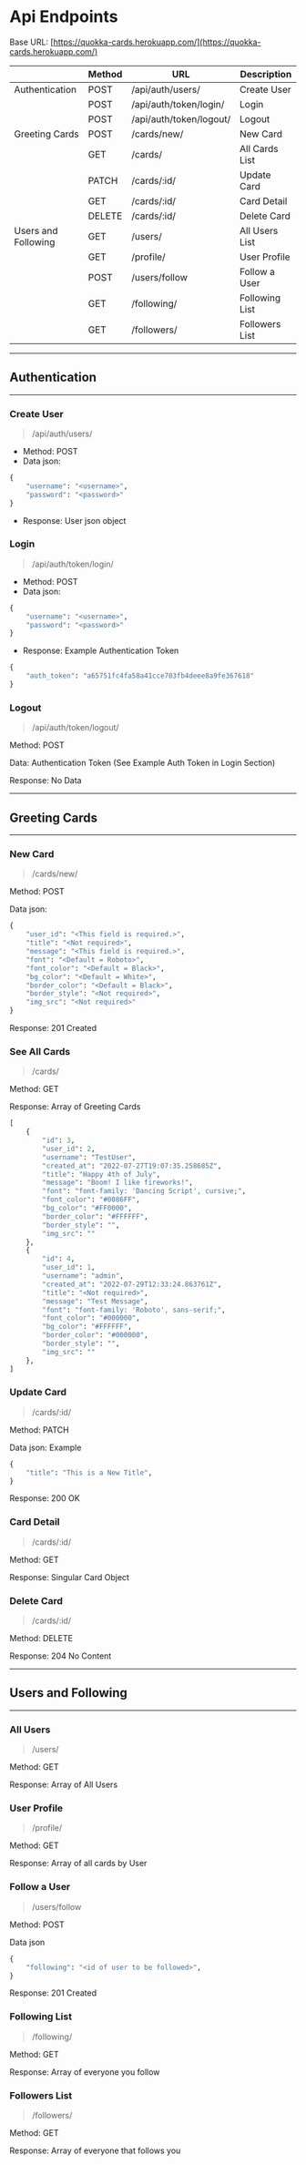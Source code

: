# Api Endpoints

Base URL: [https://quokka-cards.herokuapp.com/](https://quokka-cards.herokuapp.com/)

|  | Method | URL | Description |
| --- | --- | --- | --- |
| Authentication | POST | /api/auth/users/ | Create User |
|  | POST | /api/auth/token/login/ | Login |
|  | POST | /api/auth/token/logout/ | Logout |
| Greeting Cards | POST | /cards/new/ | New Card |
|  | GET | /cards/ | All Cards List |
|  | PATCH | /cards/:id/ | Update Card |
|  | GET | /cards/:id/ | Card Detail |
|  | DELETE | /cards/:id/ | Delete Card |
| Users and Following | GET | /users/ | All Users List |
|  | GET | /profile/ | User Profile |
|  | POST | /users/follow | Follow a User |
|  | GET | /following/ | Following List |
|  | GET | /followers/ | Followers List |

---

## Authentication

---

### Create User

> /api/auth/users/
> 
- Method: POST
- Data json:

```python
{ 
	"username": "<username>", 
	"password": "<password>" 
}
```

- Response: User json object

### Login

> /api/auth/token/login/
> 
- Method: POST
- Data json:

```python
{ 
	"username": "<username>", 
	"password": "<password>" 
}
```

- Response: Example Authentication Token

```python
{
	"auth_token": "a65751fc4fa58a41cce703fb4deee8a9fe367618"
}
```

### Logout

> /api/auth/token/logout/
> 

Method: POST

Data: Authentication Token (See Example Auth Token in Login Section)

Response: No Data

---

## Greeting Cards

---

### New Card

> /cards/new/
> 

Method: POST

Data json: 

```python
{
	"user_id": "<This field is required.>",
	"title": "<Not required>",
	"message": "<This field is required.>",
	"font": "<Default = Roboto>",
	"font_color": "<Default = Black>",
	"bg_color": "<Default = White>",
	"border_color": "<Default = Black>",
	"border_style": "<Not required>",
	"img_src": "<Not required>"
}
```

Response: 201 Created

### See All Cards

> /cards/
> 

Method: GET

Response: Array of Greeting Cards

```python
[
	{
		"id": 3,
		"user_id": 2,
		"username": "TestUser",
		"created_at": "2022-07-27T19:07:35.258685Z",
		"title": "Happy 4th of July",
		"message": "Boom! I like fireworks!",
		"font": "font-family: 'Dancing Script', cursive;",
		"font_color": "#0086FF",
		"bg_color": "#FF0000",
		"border_color": "#FFFFFF",
		"border_style": "",
		"img_src": ""
	},
	{
		"id": 4,
		"user_id": 1,
		"username": "admin",
		"created_at": "2022-07-29T12:33:24.863761Z",
		"title": "<Not required>",
		"message": "Test Message",
		"font": "font-family: 'Roboto', sans-serif;",
		"font_color": "#000000",
		"bg_color": "#FFFFFF",
		"border_color": "#000000",
		"border_style": "",
		"img_src": ""
	},
]
```

### Update Card

> /cards/:id/
> 

Method: PATCH

Data json: Example

```python
{
	"title": "This is a New Title",
}
```

Response: 200 OK

### Card Detail

> /cards/:id/
> 

Method: GET

Response: Singular Card Object

### Delete Card

> /cards/:id/
> 

Method: DELETE

Response: 204 No Content

---

## Users and Following

---

### All Users

> /users/
> 

Method: GET

Response: Array of All Users

### User Profile

> /profile/
> 

Method: GET

Response: Array of all cards by User

### Follow a User

> /users/follow
> 

Method: POST

Data json

```python
{
	"following": "<id of user to be followed>",
}
```

Response: 201 Created

### Following List

> /following/
> 

Method: GET

Response: Array of everyone you follow

### Followers List

> /followers/
> 

Method: GET

Response: Array of everyone that follows you